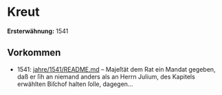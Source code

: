 # Kreut

**Ersterwähnung:** 1541

## Vorkommen
- 1541: [jahre/1541/README.md](../jahre/1541/README.md) – Majeſtät dem Rat ein
Mandat gegeben, daß er ſih an niemand anders als an
Herrn Julium, des Kapitels erwählten Biſchof halten
ſolle, dagegen...
